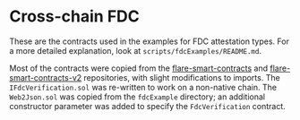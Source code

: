 # Cross-chain FDC

These are the contracts used in the examples for FDC attestation types.
For a more detailed explanation, look at `scripts/fdcExamples/README.md`.

Most of the contracts were copied from the [flare-smart-contracts](https://gitlab.com/flarenetwork/flare-smart-contracts) and [flare-smart-contracts-v2](https://github.com/flare-foundation/flare-smart-contracts-v2) repositories, with slight modifications to imports.
The `IFdcVerification.sol` was re-written to work on a non-native chain.
The `Web2Json.sol` was copied from the `fdcExample` directory;
an additional constructor parameter was added to specify the `FdcVerification` contract.
